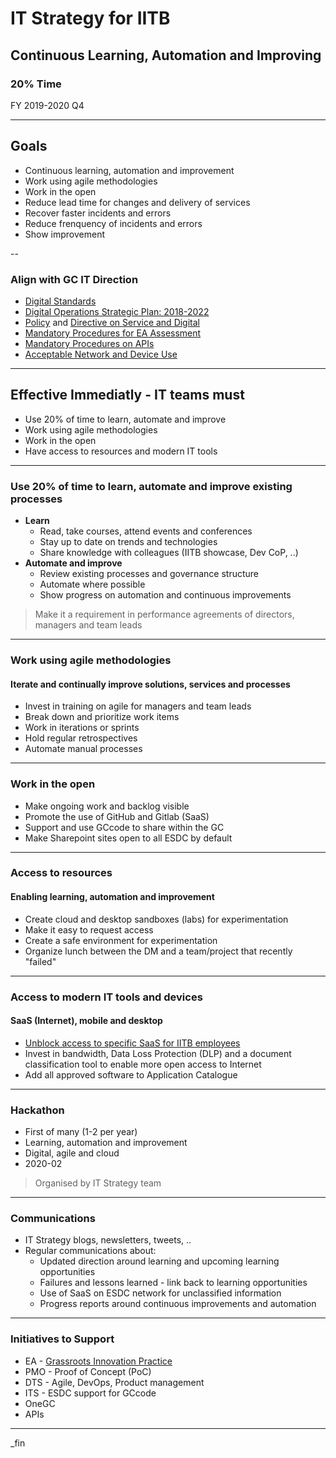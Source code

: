# IT Strategy for IITB

## Continuous Learning, Automation and Improving

### 20% Time

FY 2019-2020 Q4

---

## Goals

- Continuous learning, automation and improvement
- Work using agile methodologies
- Work in the open
- Reduce lead time for changes and delivery of services
- Recover faster incidents and errors
- Reduce frenquency of incidents and errors
- Show improvement

--

### Align with GC IT Direction

- [Digital Standards](https://www.canada.ca/en/government/system/digital-government/government-canada-digital-standards.html)
- [Digital Operations Strategic Plan: 2018-2022](https://www.canada.ca/en/government/system/digital-government/digital-operations-strategic-plan-2018-2022.html)
- [Policy](https://www.tbs-sct.gc.ca/pol/doc-eng.aspx?id=32603) and [Directive on Service and Digital](https://www.tbs-sct.gc.ca/pol/doc-eng.aspx?id=32601)
- [Mandatory Procedures for EA Assessment](https://www.tbs-sct.gc.ca/pol/doc-eng.aspx?id=32602)
- [Mandatory Procedures on APIs](https://www.tbs-sct.gc.ca/pol/doc-eng.aspx?id=32604)
- [Acceptable Network and Device Use](https://www.tbs-sct.gc.ca/pol/doc-eng.aspx?id=32605)

---

## Effective Immediatly - IT teams must

- Use 20% of time to learn, automate and improve
- Work using agile methodologies
- Work in the open
- Have access to resources and modern IT tools

---

### Use 20% of time to learn, automate and improve existing processes

- **Learn**
  - Read, take courses, attend events and conferences
  - Stay up to date on trends and technologies
  - Share knowledge with colleagues (IITB showcase, Dev CoP, ..)
- **Automate and improve**
  - Review existing processes and governance structure
  - Automate where possible
  - Show progress on automation and continuous improvements

> Make it a requirement in performance agreements of directors, managers and team leads

---

### Work using agile methodologies

#### Iterate and continually improve solutions, services and processes

- Invest in training on agile for managers and team leads
- Break down and prioritize work items
- Work in iterations or sprints
- Hold regular retrospectives
- Automate manual processes

---

### Work in the open

- Make ongoing work and backlog visible
- Promote the use of GitHub and Gitlab (SaaS)
- Support and use GCcode to share within the GC
- Make Sharepoint sites open to all ESDC by default

---

### Access to resources

#### Enabling learning, automation and improvement

- Create cloud and desktop sandboxes (labs) for experimentation
- Make it easy to request access
- Create a safe environment for experimentation
- Organize lunch between the DM and a team/project that recently "failed"

---

### Access to modern IT tools and devices

#### SaaS (Internet), mobile and desktop

- [Unblock access to specific SaaS for IITB employees](web-services-access.html)
- Invest in bandwidth, Data Loss Protection (DLP) and a document classification tool to enable more open access to Internet
- Add all approved software to Application Catalogue

---

### Hackathon

- First of many (1-2 per year)
- Learning, automation and improvement
- Digital, agile and cloud
- 2020-02

> Organised by IT Strategy team

---

### Communications

- IT Strategy blogs, newsletters, tweets, ..
- Regular communications about:
  - Updated direction around learning and upcoming learning opportunities
  - Failures and lessons learned - link back to learning opportunities
  - Use of SaaS on ESDC network for unclassified information
  - Progress reports around continuous improvements and automation

---

### Initiatives to Support

- EA - [Grassroots Innovation Practice](http://dialogue/grp/IP/SitePages/Grassroots%20Innovation%20Practice.aspx)
- PMO - Proof of Concept (PoC)
- DTS - Agile, DevOps, Product management
- ITS - ESDC support for GCcode
- OneGC
- APIs

---

_fin
